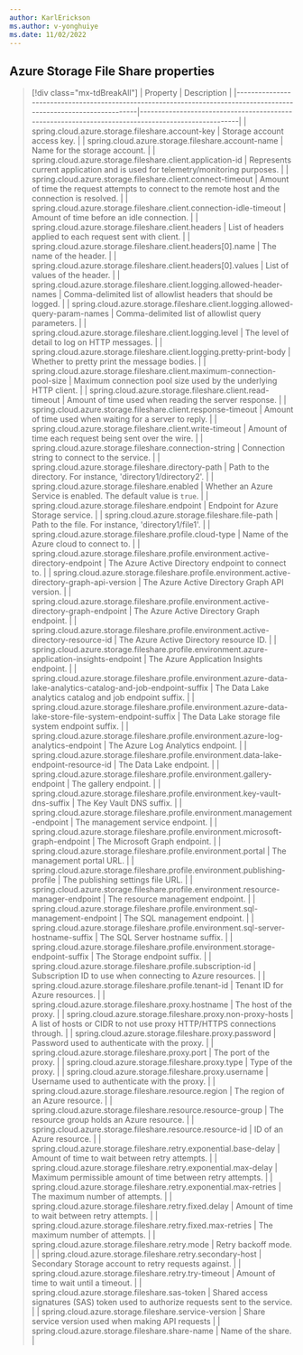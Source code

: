 ```yaml
---
author: KarlErickson
ms.author: v-yonghuiye
ms.date: 11/02/2022
---
```


## Azure Storage File Share properties

> [!div class="mx-tdBreakAll"]
> | Property                                                                                                           | Description                                                                                       |
> |--------------------------------------------------------------------------------------------------------------------|---------------------------------------------------------------------------------------------------|
> | spring.cloud.azure.storage.fileshare.account-key                                                                   | Storage account access key.                                                                       |
> | spring.cloud.azure.storage.fileshare.account-name                                                                  | Name for the storage account.                                                                     |
> | spring.cloud.azure.storage.fileshare.client.application-id                                                         | Represents current application and is used for telemetry/monitoring purposes.                     |
> | spring.cloud.azure.storage.fileshare.client.connect-timeout                                                        | Amount of time the request attempts to connect to the remote host and the connection is resolved. |
> | spring.cloud.azure.storage.fileshare.client.connection-idle-timeout                                                | Amount of time before an idle connection.                                                         |
> | spring.cloud.azure.storage.fileshare.client.headers                                                                | List of headers applied to each request sent with client.                                         |
> | spring.cloud.azure.storage.fileshare.client.headers[0].name                                                        | The name of the header.                                                                           |
> | spring.cloud.azure.storage.fileshare.client.headers[0].values                                                      | List of values of the header.                                                                     |
> | spring.cloud.azure.storage.fileshare.client.logging.allowed-header-names                                           | Comma-delimited list of allowlist headers that should be logged.                                  |
> | spring.cloud.azure.storage.fileshare.client.logging.allowed-query-param-names                                      | Comma-delimited list of allowlist query parameters.                                               |
> | spring.cloud.azure.storage.fileshare.client.logging.level                                                          | The level of detail to log on HTTP messages.                                                      |
> | spring.cloud.azure.storage.fileshare.client.logging.pretty-print-body                                              | Whether to pretty print the message bodies.                                                       |
> | spring.cloud.azure.storage.fileshare.client.maximum-connection-pool-size                                           | Maximum connection pool size used by the underlying HTTP client.                                  |
> | spring.cloud.azure.storage.fileshare.client.read-timeout                                                           | Amount of time used when reading the server response.                                             |
> | spring.cloud.azure.storage.fileshare.client.response-timeout                                                       | Amount of time used when waiting for a server to reply.                                           |
> | spring.cloud.azure.storage.fileshare.client.write-timeout                                                          | Amount of time each request being sent over the wire.                                             |
> | spring.cloud.azure.storage.fileshare.connection-string                                                             | Connection string to connect to the service.                                                      |
> | spring.cloud.azure.storage.fileshare.directory-path                                                                | Path to the directory. For instance, 'directory1/directory2'.                                     |
> | spring.cloud.azure.storage.fileshare.enabled                                                                       | Whether an Azure Service is enabled. The default value is `true`.                                 |
> | spring.cloud.azure.storage.fileshare.endpoint                                                                      | Endpoint for Azure Storage service.                                                               |
> | spring.cloud.azure.storage.fileshare.file-path                                                                     | Path to the file. For instance, 'directory1/file1'.                                               |
> | spring.cloud.azure.storage.fileshare.profile.cloud-type                                                            | Name of the Azure cloud to connect to.                                                            |
> | spring.cloud.azure.storage.fileshare.profile.environment.active-directory-endpoint                                 | The Azure Active Directory endpoint to connect to.                                                |
> | spring.cloud.azure.storage.fileshare.profile.environment.active-directory-graph-api-version                        | The Azure Active Directory Graph API version.                                                     |
> | spring.cloud.azure.storage.fileshare.profile.environment.active-directory-graph-endpoint                           | The Azure Active Directory Graph endpoint.                                                        |
> | spring.cloud.azure.storage.fileshare.profile.environment.active-directory-resource-id                              | The Azure Active Directory resource ID.                                                           |
> | spring.cloud.azure.storage.fileshare.profile.environment.azure-application-insights-endpoint                       | The Azure Application Insights endpoint.                                                          |
> | spring.cloud.azure.storage.fileshare.profile.environment.azure-data-lake-analytics-catalog-and-job-endpoint-suffix | The Data Lake analytics catalog and job endpoint suffix.                                          |
> | spring.cloud.azure.storage.fileshare.profile.environment.azure-data-lake-store-file-system-endpoint-suffix         | The Data Lake storage file system endpoint suffix.                                                |
> | spring.cloud.azure.storage.fileshare.profile.environment.azure-log-analytics-endpoint                              | The Azure Log Analytics endpoint.                                                                 |
> | spring.cloud.azure.storage.fileshare.profile.environment.data-lake-endpoint-resource-id                            | The Data Lake endpoint.                                                                           |
> | spring.cloud.azure.storage.fileshare.profile.environment.gallery-endpoint                                          | The gallery endpoint.                                                                             |
> | spring.cloud.azure.storage.fileshare.profile.environment.key-vault-dns-suffix                                      | The Key Vault DNS suffix.                                                                         |
> | spring.cloud.azure.storage.fileshare.profile.environment.management-endpoint                                       | The management service endpoint.                                                                  |
> | spring.cloud.azure.storage.fileshare.profile.environment.microsoft-graph-endpoint                                  | The Microsoft Graph endpoint.                                                                     |
> | spring.cloud.azure.storage.fileshare.profile.environment.portal                                                    | The management portal URL.                                                                        |
> | spring.cloud.azure.storage.fileshare.profile.environment.publishing-profile                                        | The publishing settings file URL.                                                                 |
> | spring.cloud.azure.storage.fileshare.profile.environment.resource-manager-endpoint                                 | The resource management endpoint.                                                                 |
> | spring.cloud.azure.storage.fileshare.profile.environment.sql-management-endpoint                                   | The SQL management endpoint.                                                                      |
> | spring.cloud.azure.storage.fileshare.profile.environment.sql-server-hostname-suffix                                | The SQL Server hostname suffix.                                                                   |
> | spring.cloud.azure.storage.fileshare.profile.environment.storage-endpoint-suffix                                   | The Storage endpoint suffix.                                                                      |
> | spring.cloud.azure.storage.fileshare.profile.subscription-id                                                       | Subscription ID to use when connecting to Azure resources.                                        |
> | spring.cloud.azure.storage.fileshare.profile.tenant-id                                                             | Tenant ID for Azure resources.                                                                    |
> | spring.cloud.azure.storage.fileshare.proxy.hostname                                                                | The host of the proxy.                                                                            |
> | spring.cloud.azure.storage.fileshare.proxy.non-proxy-hosts                                                         | A list of hosts or CIDR to not use proxy HTTP/HTTPS connections through.                          |
> | spring.cloud.azure.storage.fileshare.proxy.password                                                                | Password used to authenticate with the proxy.                                                     |
> | spring.cloud.azure.storage.fileshare.proxy.port                                                                    | The port of the proxy.                                                                            |
> | spring.cloud.azure.storage.fileshare.proxy.type                                                                    | Type of the proxy.                                                                                |
> | spring.cloud.azure.storage.fileshare.proxy.username                                                                | Username used to authenticate with the proxy.                                                     |
> | spring.cloud.azure.storage.fileshare.resource.region                                                               | The region of an Azure resource.                                                                  |
> | spring.cloud.azure.storage.fileshare.resource.resource-group                                                       | The resource group holds an Azure resource.                                                       |
> | spring.cloud.azure.storage.fileshare.resource.resource-id                                                          | ID of an Azure resource.                                                                          |
> | spring.cloud.azure.storage.fileshare.retry.exponential.base-delay                                                  | Amount of time to wait between retry attempts.                                                    |
> | spring.cloud.azure.storage.fileshare.retry.exponential.max-delay                                                   | Maximum permissible amount of time between retry attempts.                                        |
> | spring.cloud.azure.storage.fileshare.retry.exponential.max-retries                                                 | The maximum number of attempts.                                                                   |
> | spring.cloud.azure.storage.fileshare.retry.fixed.delay                                                             | Amount of time to wait between retry attempts.                                                    |
> | spring.cloud.azure.storage.fileshare.retry.fixed.max-retries                                                       | The maximum number of attempts.                                                                   |
> | spring.cloud.azure.storage.fileshare.retry.mode                                                                    | Retry backoff mode.                                                                               |
> | spring.cloud.azure.storage.fileshare.retry.secondary-host                                                          | Secondary Storage account to retry requests against.                                              |
> | spring.cloud.azure.storage.fileshare.retry.try-timeout                                                             | Amount of time to wait until a timeout.                                                           |
> | spring.cloud.azure.storage.fileshare.sas-token                                                                     | Shared access signatures (SAS) token used to authorize requests sent to the service.              |
> | spring.cloud.azure.storage.fileshare.service-version                                                               | Share service version used when making API requests                                               |
> | spring.cloud.azure.storage.fileshare.share-name                                                                    | Name of the share.                                                                                |
